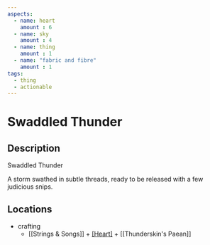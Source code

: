 ```yaml
---
aspects: 
  - name: heart
    amount : 6
  - name: sky
    amount : 4
  - name: thing
    amount : 1
  - name: "fabric and fibre"
    amount : 1
tags:
  - thing
  - actionable
---
```


# Swaddled Thunder

## Description
Swaddled Thunder

A storm swathed in subtle threads, ready to be released with a few judicious snips.
## Locations
- crafting
	- [[Strings & Songs]] + [[Heart]](15) + [[Thunderskin's Paean]]